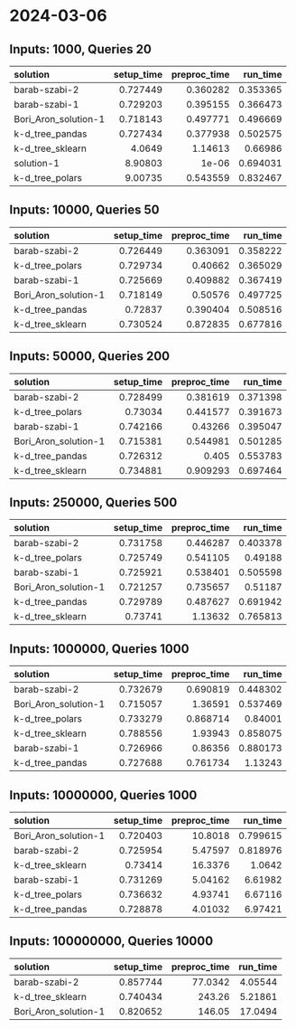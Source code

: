 # 2024-03-06

## Inputs: 1000, Queries 20

| solution             |   setup_time |   preproc_time |   run_time |
|:---------------------|-------------:|---------------:|-----------:|
| barab-szabi-2        |     0.727449 |       0.360282 |   0.353365 |
| barab-szabi-1        |     0.729203 |       0.395155 |   0.366473 |
| Bori_Aron_solution-1 |     0.718143 |       0.497771 |   0.496669 |
| k-d_tree_pandas      |     0.727434 |       0.377938 |   0.502575 |
| k-d_tree_sklearn     |     4.0649   |       1.14613  |   0.66986  |
| solution-1           |     8.90803  |       1e-06    |   0.694031 |
| k-d_tree_polars      |     9.00735  |       0.543559 |   0.832467 |

## Inputs: 10000, Queries 50

| solution             |   setup_time |   preproc_time |   run_time |
|:---------------------|-------------:|---------------:|-----------:|
| barab-szabi-2        |     0.726449 |       0.363091 |   0.358222 |
| k-d_tree_polars      |     0.729734 |       0.40662  |   0.365029 |
| barab-szabi-1        |     0.725669 |       0.409882 |   0.367419 |
| Bori_Aron_solution-1 |     0.718149 |       0.50576  |   0.497725 |
| k-d_tree_pandas      |     0.72837  |       0.390404 |   0.508516 |
| k-d_tree_sklearn     |     0.730524 |       0.872835 |   0.677816 |

## Inputs: 50000, Queries 200

| solution             |   setup_time |   preproc_time |   run_time |
|:---------------------|-------------:|---------------:|-----------:|
| barab-szabi-2        |     0.728499 |       0.381619 |   0.371398 |
| k-d_tree_polars      |     0.73034  |       0.441577 |   0.391673 |
| barab-szabi-1        |     0.742166 |       0.43266  |   0.395047 |
| Bori_Aron_solution-1 |     0.715381 |       0.544981 |   0.501285 |
| k-d_tree_pandas      |     0.726312 |       0.405    |   0.553783 |
| k-d_tree_sklearn     |     0.734881 |       0.909293 |   0.697464 |

## Inputs: 250000, Queries 500

| solution             |   setup_time |   preproc_time |   run_time |
|:---------------------|-------------:|---------------:|-----------:|
| barab-szabi-2        |     0.731758 |       0.446287 |   0.403378 |
| k-d_tree_polars      |     0.725749 |       0.541105 |   0.49188  |
| barab-szabi-1        |     0.725921 |       0.538401 |   0.505598 |
| Bori_Aron_solution-1 |     0.721257 |       0.735657 |   0.51187  |
| k-d_tree_pandas      |     0.729789 |       0.487627 |   0.691942 |
| k-d_tree_sklearn     |     0.73741  |       1.13632  |   0.765813 |

## Inputs: 1000000, Queries 1000

| solution             |   setup_time |   preproc_time |   run_time |
|:---------------------|-------------:|---------------:|-----------:|
| barab-szabi-2        |     0.732679 |       0.690819 |   0.448302 |
| Bori_Aron_solution-1 |     0.715057 |       1.36591  |   0.537469 |
| k-d_tree_polars      |     0.733279 |       0.868714 |   0.84001  |
| k-d_tree_sklearn     |     0.788556 |       1.93943  |   0.858075 |
| barab-szabi-1        |     0.726966 |       0.86356  |   0.880173 |
| k-d_tree_pandas      |     0.727688 |       0.761734 |   1.13243  |

## Inputs: 10000000, Queries 1000

| solution             |   setup_time |   preproc_time |   run_time |
|:---------------------|-------------:|---------------:|-----------:|
| Bori_Aron_solution-1 |     0.720403 |       10.8018  |   0.799615 |
| barab-szabi-2        |     0.725954 |        5.47597 |   0.818976 |
| k-d_tree_sklearn     |     0.73414  |       16.3376  |   1.0642   |
| barab-szabi-1        |     0.731269 |        5.04162 |   6.61982  |
| k-d_tree_polars      |     0.736632 |        4.93741 |   6.67116  |
| k-d_tree_pandas      |     0.728878 |        4.01032 |   6.97421  |

## Inputs: 100000000, Queries 10000

| solution             |   setup_time |   preproc_time |   run_time |
|:---------------------|-------------:|---------------:|-----------:|
| barab-szabi-2        |     0.857744 |        77.0342 |    4.05544 |
| k-d_tree_sklearn     |     0.740434 |       243.26   |    5.21861 |
| Bori_Aron_solution-1 |     0.820652 |       146.05   |   17.0494  |